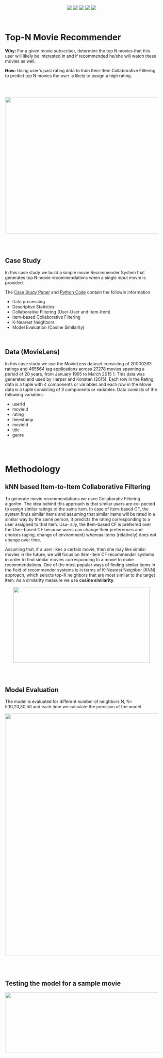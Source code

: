 <br>

<p align="center">
    
   <a href="https://drive.google.com/file/d/1f1M6DQ8kGGUbRRcbJ94e6ac3Yia4tsoe/view">
        <img src="https://img.shields.io/badge/Case_Study-Recommender_System-red"></a>
   <a href="https://drive.google.com/file/d/1f1M6DQ8kGGUbRRcbJ94e6ac3Yia4tsoe/view">
        <img src="https://img.shields.io/badge/Algorithm-Collaborative_Filtering-yellow"></a>
        
   <a href="https://drive.google.com/file/d/1f1M6DQ8kGGUbRRcbJ94e6ac3Yia4tsoe/view">
        <img src="https://img.shields.io/badge/Data-Cross_Sectional-green"></a> 
        
   <a href="https://drive.google.com/file/d/1f1M6DQ8kGGUbRRcbJ94e6ac3Yia4tsoe/view">
        <img src="https://img.shields.io/badge/MovieLens-Rating_data-important"></a> 

   <a href="https://drive.google.com/file/d/1f1M6DQ8kGGUbRRcbJ94e6ac3Yia4tsoe/view">
        <img src="https://img.shields.io/badge/Python-Run__Step__by__Step-blue?logo=Python"></a>

        
</p>
<br>




# Top-N Movie Recommender

**Why:** For a given movie subscriber, determine the top N movies that this user will likely be interested in and if recommended he/she will watch these movies as well.

**How:** Using user's past rating data to train Item-Item Collaborative Filtering to predict top N movies the user is likely to assign a high rating.

<br>
<br>
<p align="center">
    <img src="https://miro.medium.com/max/1132/1*N0-ikjPv4RUVvS-6KCgLPg.jpeg?raw=true"
  width=759" height="450">
</p> 
<br> 
<br> 

## Case Study 
In this case study we build a simple movie Recommender System that generates top N movie recommendations when a single input movie is provided.

The <a href="https://github.com/TatevKaren/data-science-popular-algorithms/blob/main/TopN_MovieRecommender.pdf"> Case Study Paper</a> and <a href="https://github.com/TatevKaren/DataScience/blob/main/TopN_MovieRecommender.py">Python Code</a> contain the followin information<br>

- Data processing
- Descriptive Statistics
- Collaborative Filtering (User-User and Item-Item)
- Item-based Collaborative Filtering
- K-Nearest Neighbors
- Model Evaluation (Cosine Similarity)

<br>


## Data (MovieLens)
In this case study we use the MovieLens dataset consisting of 20000263 ratings and 465564 tag applications across 27278 movies spanning a period of 20 years, from January 1995 to March 2015 1. This data was generated and used by Harper and Konstan (2015). Each row in the Rating data is a tuple with 4 components or variables and each row in the Movie data is a tuple consisting of 3 components or variables. Data consists of the following variables:
- userId
- movieId
- rating
- timestamp
- movieId
- title
- genre

<br><br>


# Methodology
## kNN based Item-to-Item Collaborative Filtering
To generate movie recommendations we usee Collaborativ Filtering algoritm. The idea behind this approach is that similar users are ex- pected to assign similar ratings to the same item. In case of Item-based CF, the system finds similar items and assuming that similar items will be rated in a similar way by the same person, it predicts the rating corresponding to a user assigned to that item. Usu- ally, the Item-based CF is preferred over the User-based CF because users can change their preferences and choices (aging, change of environment) whereas items (relatively) does not change over time.

Assuming that, if a user likes a certain movie, then she may like similar movies in the future, we will focus on Item-Item CF recommender systems in order to find similar movies corresponding to a movie to make recommendations. One of the most popular ways of finding similar items in the field of recommender systems is in terms of K-Nearest Neighbor (KNN) approach, which selects top-K neighbors that are most similar to the target item. As a similarity measure we use **cosine similarity**.
<p align="center">
    <img src="https://github.com/TatevKaren/TatevKaren-data-science-portfolio/blob/main/Movie_Recommender/Movie%20Similarity.png?raw=true"
  width=450" height="250">
</p> 
 <br><br>
                        
                         
## Model Evaluation
The model is evaluated for different number of neighbors N, N= 5,10,20,30,50 and each time we calculate the precision of the model.                        
<p align="center">
<img src="https://github.com/TatevKaren/TatevKaren-data-science-portfolio/blob/main/Movie_Recommender/Recommender%20Model%20Evaluation.png?raw=true"
  width=700" height="800">
</p> 
<br><br>

 
## Testing the model for a sample movie 
<p align="center">
<img src="https://github.com/TatevKaren/TatevKaren-data-science-portfolio/blob/main/Movie_Recommender/Recommender%20Model%20Sample%20Output.png?raw=true"
  width=600" height="200">
</p> 



<br><br>



